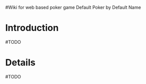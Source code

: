 #Wiki for web based poker game Default Poker by Default Name

# Introduction #
#TODO

# Details #
#TODO